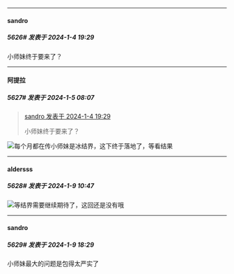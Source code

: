 
*****

####  sandro  
##### 5626#       发表于 2024-1-4 19:29

小师妹终于要来了？


*****

####  阿提拉  
##### 5627#       发表于 2024-1-5 08:07

<blockquote><a href="httphttps://bbs.saraba1st.com/2b/forum.php?mod=redirect&amp;goto=findpost&amp;pid=63535950&amp;ptid=1937799" target="_blank">sandro 发表于 2024-1-4 19:29</a>

小师妹终于要来了？</blockquote>
<img src="https://static.saraba1st.com/image/smiley/face2017/037.png" referrerpolicy="no-referrer">每个月都在传小师妹是冰结界，这下终于落地了，等看结果

*****

####  aldersss  
##### 5628#       发表于 2024-1-9 10:47

<img src="https://static.saraba1st.com/image/smiley/face2017/034.png" referrerpolicy="no-referrer">等结界需要继续期待了，这回还是没有哦


*****

####  sandro  
##### 5629#       发表于 2024-1-9 18:29

小师妹最大的问题是包得太严实了

